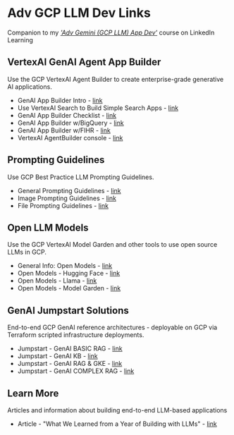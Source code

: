 # Adv GCP LLM Dev Links

Companion to my [*'Adv Gemini (GCP LLM) App Dev'*](https://www.linkedin.com/learning/advanced-gemini-for-developers) course on LinkedIn Learning  

## VertexAI GenAI Agent App Builder

Use the GCP VertexAI Agent Builder to create enterprise-grade generative AI applications. 

- GenAI App Builder Intro - [link](https://cloud.google.com/generative-ai-app-builder/docs/introduction)
- Use VertexAI Search to Build Simple Search Apps - [link](https://cloud.google.com/generative-ai-app-builder/docs/try-enterprise-search)
- GenAI App Builder Checklist - [link](https://cloud.google.com/generative-ai-app-builder/docs/generic-search-checklist)
- GenAI App Builder w/BigQuery - [link](https://cloud.google.com/generative-ai-app-builder/docs/create-data-store-es#bigquery)
- GenAI App Builder w/FIHR - [link](https://cloud.google.com/generative-ai-app-builder/docs/healthcare-search-checklist)
- VertexAI AgentBuilder console - [link](https://vertexaiconversation.cloud.google.com/)

## Prompting Guidelines

Use GCP Best Practice LLM Prompting Guidelines.  

- General Prompting Guidelines - [link](https://ai.google.dev/gemini-api/docs/prompting-strategies)
- Image Prompting Guidelines - [link](https://cloud.google.com/vertex-ai/generative-ai/docs/image/img-gen-prompt-guide)
- File Prompting Guidelines - [link](https://ai.google.dev/gemini-api/docs/file-prompting-strategies)

## Open LLM Models

Use the GCP VertexAI Model Garden and other tools to use open source LLMs in GCP.  

- General Info: Open Models - [link](https://cloud.google.com/vertex-ai/generative-ai/docs/open-models/use-open-models)
- Open Models - Hugging Face - [link](https://cloud.google.com/vertex-ai/generative-ai/docs/open-models/use-hugging-face-models)
- Open Models - Llama - [link](https://cloud.google.com/vertex-ai/generative-ai/docs/open-models/use-llama)
- Open Models - Model Garden - [link](https://cloud.google.com/vertex-ai/generative-ai/docs/learn/models)

## GenAI Jumpstart Solutions

End-to-end GCP GenAI reference architectures - deployable on GCP via Terraform scripted infrastructure deployments.  

- Jumpstart - GenAI BASIC RAG - [link](https://cloud.google.com/architecture/ai-ml/generative-ai-rag)
- Jumpstart - GenAI KB - [link](https://cloud.google.com/architecture/ai-ml/generative-ai-knowledge-base)
- Jumpstart - GenAI RAG & GKE - [link](https://cloud.google.com/architecture/rag-capable-gen-ai-app-using-gke)
- Jumpstart - GenAI COMPLEX RAG - [link](https://cloud.google.com/architecture/rag-capable-gen-ai-app-using-vertex-ai)

## Learn More

Articles and information about building end-to-end LLM-based applications

- Article - "What We Learned from a Year of Building with LLMs" - [link](https://www.oreilly.com/radar/what-we-learned-from-a-year-of-building-with-llms-part-i/)
